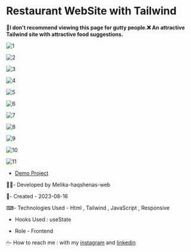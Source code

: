 # Restaurant WebSite with Tailwind

🫄**I don't recommend viewing this page for gutty people.❌ An attractive Tailwind site with attractive food suggestions.**

![1](https://github.com/Melika-haqshenas-web/Simple-Tailwind-Project/assets/126666369/a0f767ea-b715-4d6c-99c7-8955bb6f9407)

![2](https://github.com/Melika-haqshenas-web/Simple-Tailwind-Project/assets/126666369/44b85c79-f221-4918-a7dc-ad096a5cfb83)

![3](https://github.com/Melika-haqshenas-web/Simple-Tailwind-Project/assets/126666369/904950b5-aeb7-4034-aaff-f4d34a3610af)

![4](https://github.com/Melika-haqshenas-web/Simple-Tailwind-Project/assets/126666369/8d4b79a5-ffc9-457a-96ec-5c7376d8cb52)

![5](https://github.com/Melika-haqshenas-web/Simple-Tailwind-Project/assets/126666369/d745f924-3c32-4908-8893-cdecbb27a7e2)

![6](https://github.com/Melika-haqshenas-web/Simple-Tailwind-Project/assets/126666369/501d48f5-e956-4eab-88a4-7d53eea25f02)

![7](https://github.com/Melika-haqshenas-web/Simple-Tailwind-Project/assets/126666369/05adafba-39e8-461e-968d-3686fd57d893)

![8](https://github.com/Melika-haqshenas-web/Simple-Tailwind-Project/assets/126666369/0885065e-2bdf-483a-91e7-31c7339de9b8)

![9](https://github.com/Melika-haqshenas-web/Simple-Tailwind-Project/assets/126666369/818d76ff-f874-4688-819f-385cf927fd56)

![10](https://github.com/Melika-haqshenas-web/Simple-Tailwind-Project/assets/126666369/af0f01a9-bd1a-4d85-b767-1db9f81de30f)

![11](https://github.com/Melika-haqshenas-web/Simple-Tailwind-Project/assets/126666369/301c99d5-6886-448e-92a4-d7c368492a21)

- [Demo Project](https://melika-haqshenas-web.github.io/Simple-Tailwind-Project/)

👩‍💻- Developed by Melika-haqshenas-web

📅- Created - 2023-08-16

⌨- Technologies Used - Html , Tailwind , JavaScript , Responsive

- Hooks Used : useState 

- Role - Frontend

🖱- How to reach me : with my [instagram](https://www.instagram.com/melika.haqshenas_web/) and [linkedin](https://www.linkedin.com/in/melika-haqshenas-web/)
